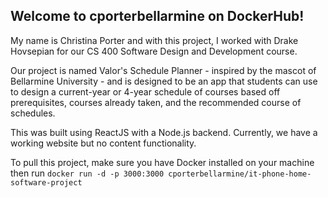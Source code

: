 ## Welcome to cporterbellarmine on DockerHub!

My name is Christina Porter and with this project, I worked with Drake Hovsepian for our CS 400 Software Design and Development course.

Our project is named Valor's Schedule Planner - inspired by the mascot of Bellarmine University - and is designed to be an app that students can use to design a current-year or 4-year schedule of courses based off prerequisites, courses already taken, and the recommended course of schedules.

This was built using ReactJS with a Node.js backend. Currently, we have a working website but no content functionality.

To pull this project, make sure you have Docker installed on your machine then run `docker run -d -p 3000:3000 cporterbellarmine/it-phone-home-software-project`
